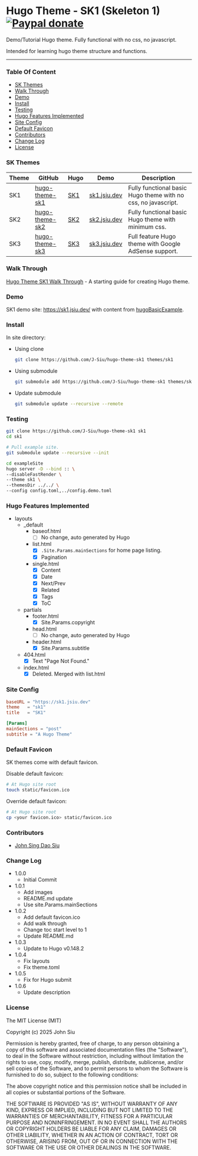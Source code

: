 # Hugo Theme - SK1 (Skeleton 1) [![Paypal donate](https://www.paypalobjects.com/en_US/i/btn/btn_donate_LG.gif)](https://www.paypal.com/donate/?business=HZF49NM9D35SJ&no_recurring=0&currency_code=CAD)

Demo/Tutorial Hugo theme. Fully functional with no css, no javascript.

Intended for learning hugo theme structure and functions.

---

<!-- TOC ignore:true -->
### Table Of Content

<!-- TOC -->

- [SK Themes](#sk-themes)
- [Walk Through](#walk-through)
- [Demo](#demo)
- [Install](#install)
- [Testing](#testing)
- [Hugo Features Implemented](#hugo-features-implemented)
- [Site Config](#site-config)
- [Default Favicon](#default-favicon)
- [Contributors](#contributors)
- [Change Log](#change-log)
- [License](#license)

<!-- /TOC -->

### SK Themes

| Theme | GitHub                                              | Hugo                                      | Demo                            | Description                                                   |
| ----- | --------------------------------------------------- | ----------------------------------------- | ------------------------------- | ------------------------------------------------------------- |
| SK1   | [hugo-theme-sk1](//github.com/J-Siu/hugo-theme-sk1) | [SK1](//themes.gohugo.io/hugo-theme-sk1/) | [sk1.jsiu.dev](//sk1.jsiu.dev/) | Fully functional basic Hugo theme with no css, no javascript. |
| SK2   | [hugo-theme-sk2](//github.com/J-Siu/hugo-theme-sk2) | [SK2](//themes.gohugo.io/hugo-theme-sk2/) | [sk2.jsiu.dev](//sk2.jsiu.dev/) | Fully functional basic Hugo theme with minimum css.           |
| SK3   | [hugo-theme-sk3](//github.com/J-Siu/hugo-theme-sk3) | [SK3](//themes.gohugo.io/hugo-theme-sk3/) | [sk3.jsiu.dev](//sk3.jsiu.dev/) | Full feature Hugo theme with Google AdSense support.          |

### Walk Through

[Hugo Theme SK1 Walk Through](https://johnsiu.com/blog/hugo-theme-sk1-walkthrough/) - A starting guide for creating Hugo theme.

### Demo

SK1 demo site: https://sk1.jsiu.dev/ with content from [hugoBasicExample](https://github.com/J-Siu/hugoBasicExample).

### Install

In site directory:

- Using clone

  ```sh
  git clone https://github.com/J-Siu/hugo-theme-sk1 themes/sk1
  ```

- Using submodule

  ```sh
  git submodule add https://github.com/J-Siu/hugo-theme-sk1 themes/sk1
  ```

- Update submodule

  ```sh
  git submodule update --recursive --remote
  ```

### Testing

```sh
git clone https://github.com/J-Siu/hugo-theme-sk1 sk1
cd sk1

# Pull example site.
git submodule update --recursive --init

cd exampleSite
hugo server -D --bind :: \
--disableFastRender \
--theme sk1 \
--themesDir ../../ \
--config config.toml,../config.demo.toml
```

### Hugo Features Implemented

- layouts
  - \_default
    - baseof.html
      - [ ] No change, auto generated by Hugo
    - list.html
      - [x] `.Site.Params.mainSections` for home page listing.
      - [x] Pagination
    - single.html
      - [x] Content
      - [x] Date
      - [x] Next/Prev
      - [x] Related
      - [x] Tags
      - [x] ToC
  - partials
    - footer.html
      - [x] Site.Params.copyright
    - head.html
      - [ ] No change, auto generated by Hugo
    - header.html
      - [x] Site.Params.subtitle
  - 404.html
    - [x] Text "Page Not Found."
  - index.html
    - [x] Deleted. Merged with list.html

### Site Config

```toml
baseURL = "https://sk1.jsiu.dev"
theme   = "sk1"
title   = "SK1"

[Params]
mainSections = "post"
subtitle = "A Hugo Theme"
```

### Default Favicon

SK themes come with default favicon.

Disable default favicon:

```sh
# At Hugo site root
touch static/favicon.ico
```

Override default favicon:

```sh
# At Hugo site root
cp <your favicon.ico> static/favicon.ico
```

### Contributors

- [John Sing Dao Siu](https://github.com/J-Siu)

### Change Log

- 1.0.0
  - Initial Commit
- 1.0.1
  - Add images
  - README.md update
  - Use site.Params.mainSections
- 1.0.2
  - Add default favicon.ico
  - Add walk through
  - Change toc start level to 1
  - Update README.md
- 1.0.3
  - Update to Hugo v0.148.2
- 1.0.4
  - Fix layouts
  - Fix theme.toml
- 1.0.5
  - Fix for Hugo submit
- 1.0.6
  - Update description

### License

The MIT License (MIT)

Copyright (c) 2025 John Siu

Permission is hereby granted, free of charge, to any person obtaining a copy of this software and associated documentation files (the "Software"), to deal in the Software without restriction, including without limitation the rights to use, copy, modify, merge, publish, distribute, sublicense, and/or sell copies of the Software, and to permit persons to whom the Software is furnished to do so, subject to the following conditions:

The above copyright notice and this permission notice shall be included in all copies or substantial portions of the Software.

THE SOFTWARE IS PROVIDED "AS IS", WITHOUT WARRANTY OF ANY KIND, EXPRESS OR IMPLIED, INCLUDING BUT NOT LIMITED TO THE WARRANTIES OF MERCHANTABILITY, FITNESS FOR A PARTICULAR PURPOSE AND NONINFRINGEMENT. IN NO EVENT SHALL THE AUTHORS OR COPYRIGHT HOLDERS BE LIABLE FOR ANY CLAIM, DAMAGES OR OTHER LIABILITY, WHETHER IN AN ACTION OF CONTRACT, TORT OR OTHERWISE, ARISING FROM, OUT OF OR IN CONNECTION WITH THE SOFTWARE OR THE USE OR OTHER DEALINGS IN THE SOFTWARE.
